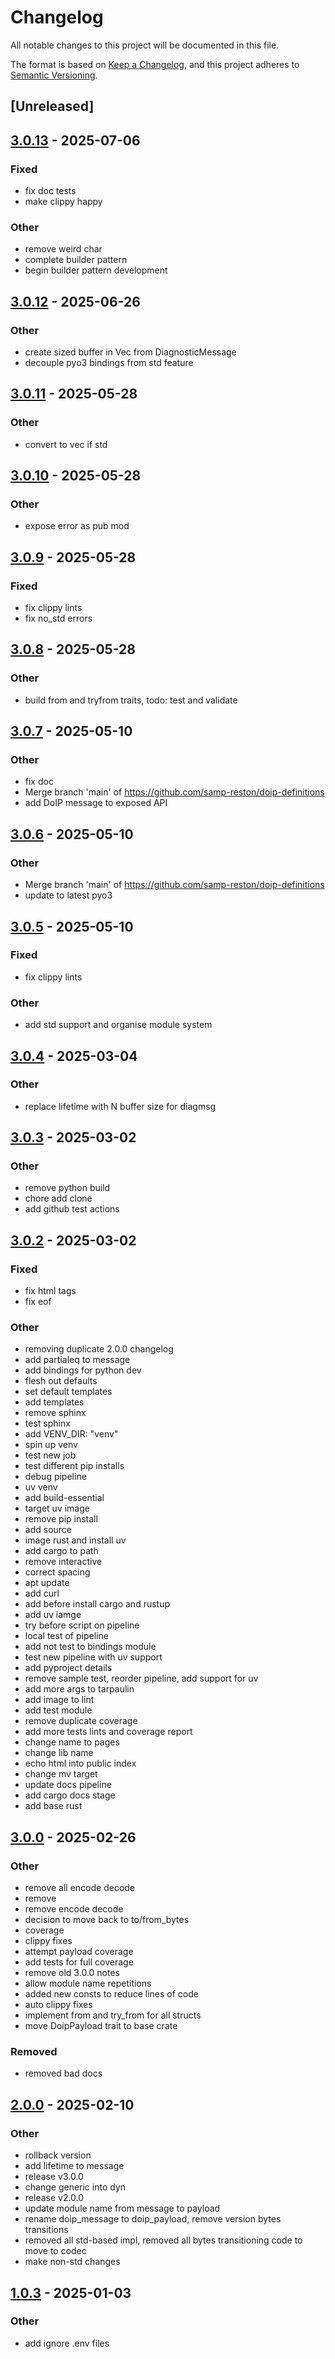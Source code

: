# Changelog

All notable changes to this project will be documented in this file.

The format is based on [Keep a Changelog](https://keepachangelog.com/en/1.0.0/),
and this project adheres to [Semantic Versioning](https://semver.org/spec/v2.0.0.html).

## [Unreleased]

## [3.0.13](https://github.com/samp-reston/doip-definitions/compare/v3.0.12...v3.0.13) - 2025-07-06

### Fixed

- fix doc tests
- make clippy happy

### Other

- remove weird char
- complete builder pattern
- begin builder pattern development

## [3.0.12](https://github.com/samp-reston/doip-definitions/compare/v3.0.11...v3.0.12) - 2025-06-26

### Other

- create sized buffer in Vec from DiagnosticMessage
- decouple pyo3 bindings from std feature

## [3.0.11](https://github.com/samp-reston/doip-definitions/compare/v3.0.10...v3.0.11) - 2025-05-28

### Other

- convert to vec if std

## [3.0.10](https://github.com/samp-reston/doip-definitions/compare/v3.0.9...v3.0.10) - 2025-05-28

### Other

- expose error as pub mod

## [3.0.9](https://github.com/samp-reston/doip-definitions/compare/v3.0.8...v3.0.9) - 2025-05-28

### Fixed

- fix clippy lints
- fix no_std errors

## [3.0.8](https://github.com/samp-reston/doip-definitions/compare/v3.0.7...v3.0.8) - 2025-05-28

### Other

- build from and tryfrom traits, todo: test and validate

## [3.0.7](https://github.com/samp-reston/doip-definitions/compare/v3.0.6...v3.0.7) - 2025-05-10

### Other

- fix doc
- Merge branch 'main' of https://github.com/samp-reston/doip-definitions
- add DoIP message to exposed API

## [3.0.6](https://github.com/samp-reston/doip-definitions/compare/v3.0.5...v3.0.6) - 2025-05-10

### Other

- Merge branch 'main' of https://github.com/samp-reston/doip-definitions
- update to latest pyo3

## [3.0.5](https://github.com/samp-reston/doip-definitions/compare/v3.0.4...v3.0.5) - 2025-05-10

### Fixed

- fix clippy lints

### Other

- add std support and organise module system

## [3.0.4](https://github.com/samp-reston/doip-definitions/compare/v3.0.3...v3.0.4) - 2025-03-04

### Other

- replace lifetime with N buffer size for diagmsg

## [3.0.3](https://github.com/samp-reston/doip-definitions/compare/v3.0.2...v3.0.3) - 2025-03-02

### Other

- remove python build
- chore add clone
- add github test actions

## [3.0.2](https://github.com/samp-reston/doip-definitions/compare/v3.0.1...v3.0.2) - 2025-03-02

### Fixed

- fix html tags
- fix eof

### Other

- removing duplicate 2.0.0 changelog
- add partialeq to message
- add bindings for python dev
- flesh out defaults
- set default templates
- add templates
- remove sphinx
- test sphinx
- add VENV_DIR: "venv"
- spin up venv
- test new job
- test different pip installs
- debug pipeline
- uv venv
- add build-essential
- target uv image
- remove pip install
- add source
- image rust and install uv
- add cargo to path
- remove interactive
- correct spacing
- apt update
- add curl
- add before install cargo and rustup
- add uv iamge
- try before script on pipeline
- local test of pipeline
- add not test to bindings module
- test new pipeline with uv support
- add pyproject details
- remove sample test, reorder pipeline, add support for uv
- add more args to tarpaulin
- add image to lint
- add test module
- remove duplicate coverage
- add more tests lints and coverage report
- change name to pages
- change lib name
- echo html into public index
- change mv target
- update docs pipeline
- add cargo docs stage
- add base rust

## [3.0.0](https://github.com/samp-reston/doip-definitions/compare/v2.0.1...v3.0.0) - 2025-02-26

### Other

- remove all encode decode
- remove
- remove encode decode
- decision to move back to to/from_bytes
- coverage
- clippy fixes
- attempt payload coverage
- add tests for full coverage
- remove old 3.0.0 notes
- allow module name repetitions
- added new consts to reduce lines of code
- auto clippy fixes
- implement from and try_from for all structs
- move DoipPayload trait to base crate

### Removed

- removed bad docs

## [2.0.0](https://github.com/samp-reston/doip-definitions/compare/v1.0.3...v2.0.0) - 2025-02-10

### Other

- rollback version
- add lifetime to message
- release v3.0.0
- change generic into dyn
- release v2.0.0
- update module name from message to payload
- rename doip_message to doip_payload, remove version bytes transitions
- removed all std-based impl, removed all bytes transitioning code to move to codec
- make non-std changes


## [1.0.3](https://github.com/samp-reston/doip-definitions/compare/v1.0.2...v1.0.3) - 2025-01-03

### Other

- add ignore .env files
